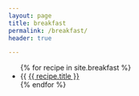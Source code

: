 ```yaml
---
layout: page
title: breakfast
permalink: /breakfast/
header: true

---
```


<ul>
{% for recipe in site.breakfast %}
  <li>
    {{ <a href="{{ recipe.url }}">{{ recipe.title }}</a>
  </li>
{% endfor %}
</ul>
